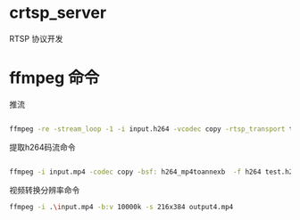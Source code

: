 # crtsp_server

RTSP 协议开发



# ffmpeg 命令

推流

```bash

ffmpeg -re -stream_loop -1 -i input.h264 -vcodec copy -rtsp_transport tcp -f rtsp rtsp://127.0.0.1/live/chensong

```


提取h264码流命令

```bash

ffmpeg -i input.mp4 -codec copy -bsf: h264_mp4toannexb  -f h264 test.h264 
```


视频转换分辨率命令

```bash
ffmpeg -i .\input.mp4 -b:v 10000k -s 216x384 output4.mp4
```
